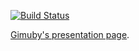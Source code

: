 [![Build Status](https://secure.travis-ci.org/frantzmiccoli/Gimuby.png)](http://travis-ci.org/frantzmiccoli/Gimuby)

[Gimuby's presentation page](http://frantzmiccoli.github.io/Gimuby/ "Gimuby").
